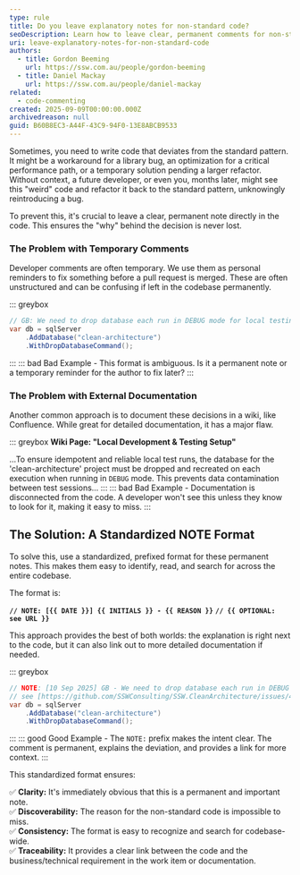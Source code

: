 ```yaml
---
type: rule
title: Do you leave explanatory notes for non-standard code?
seoDescription: Learn how to leave clear, permanent comments for non-standard code. This standard ensures future developers understand the reasoning behind specific implementations, preventing accidental bugs.
uri: leave-explanatory-notes-for-non-standard-code
authors:
  - title: Gordon Beeming
    url: https://ssw.com.au/people/gordon-beeming
  - title: Daniel Mackay
    url: https://ssw.com.au/people/daniel-mackay
related:
  - code-commenting
created: 2025-09-09T00:00:00.000Z
archivedreason: null
guid: B60B8EC3-A44F-43C9-94F0-13E8ABCB9533
---
```


Sometimes, you need to write code that deviates from the standard pattern. It might be a workaround for a library bug, an optimization for a critical performance path, or a temporary solution pending a larger refactor. Without context, a future developer, or even you, months later, might see this "weird" code and refactor it back to the standard pattern, unknowingly reintroducing a bug.

To prevent this, it's crucial to leave a clear, permanent note directly in the code. This ensures the "why" behind the decision is never lost.

<!--endintro-->

### The Problem with Temporary Comments

Developer comments are often temporary. We use them as personal reminders to fix something before a pull request is merged. These are often unstructured and can be confusing if left in the codebase permanently.

::: greybox
```csharp
// GB: We need to drop database each run in DEBUG mode for local testing
var db = sqlServer
    .AddDatabase("clean-architecture")
    .WithDropDatabaseCommand();
```
:::
::: bad
Bad Example - This format is ambiguous. Is it a permanent note or a temporary reminder for the author to fix later?
:::

### The Problem with External Documentation

Another common approach is to document these decisions in a wiki, like Confluence. While great for detailed documentation, it has a major flaw.

::: greybox
**Wiki Page: "Local Development & Testing Setup"**

...To ensure idempotent and reliable local test runs, the database for the 'clean-architecture' project must be dropped and recreated on each execution when running in `DEBUG` mode. This prevents data contamination between test sessions...
:::
::: bad
Bad Example - Documentation is disconnected from the code. A developer won't see this unless they know to look for it, making it easy to miss.
:::

## The Solution: A Standardized NOTE Format

To solve this, use a standardized, prefixed format for these permanent notes. This makes them easy to identify, read, and search for across the entire codebase.

The format is:

**`// NOTE: [{{ DATE }}] {{ INITIALS }} - {{ REASON }}`** 
**`// {{ OPTIONAL: see URL }}`** 

This approach provides the best of both worlds: the explanation is right next to the code, but it can also link out to more detailed documentation if needed.

::: greybox
```csharp
// NOTE: [10 Sep 2025] GB - We need to drop database each run in DEBUG mode for local testing
// see [https://github.com/SSWConsulting/SSW.CleanArchitecture/issues/421](https://github.com/SSWConsulting/SSW.CleanArchitecture/issues/421)
var db = sqlServer
    .AddDatabase("clean-architecture")
    .WithDropDatabaseCommand();
```
:::
::: good
Good Example - The `NOTE:` prefix makes the intent clear. The comment is permanent, explains the deviation, and provides a link for more context.
:::

This standardized format ensures:

✅ **Clarity:** It's immediately obvious that this is a permanent and important note.  
✅ **Discoverability:** The reason for the non-standard code is impossible to miss.  
✅ **Consistency:** The format is easy to recognize and search for codebase-wide.  
✅ **Traceability:** It provides a clear link between the code and the business/technical requirement in the work item or documentation.  
